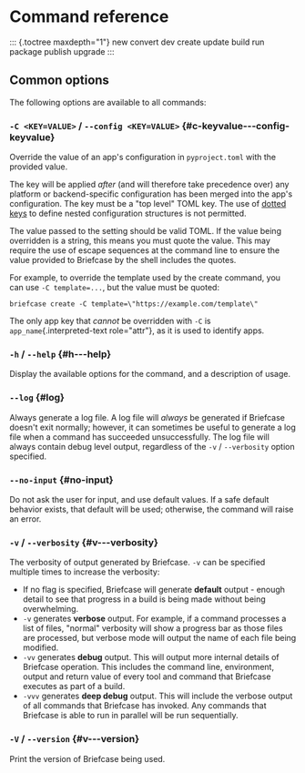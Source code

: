 # Command reference

::: {.toctree maxdepth="1"}
new convert dev create update build run package publish upgrade
:::

## Common options

The following options are available to all commands:

### `-C <KEY=VALUE>` / `--config <KEY=VALUE>` {#c-keyvalue---config-keyvalue}

Override the value of an app's configuration in `pyproject.toml` with
the provided value.

The key will be applied *after* (and will therefore take precedence
over) any platform or backend-specific configuration has been merged
into the app's configuration. The key must be a "top level" TOML key.
The use of [dotted keys](https://toml.io/en/v1.0.0#keys) to define
nested configuration structures is not permitted.

The value passed to the setting should be valid TOML. If the value being
overridden is a string, this means you must quote the value. This may
require the use of escape sequences at the command line to ensure the
value provided to Briefcase by the shell includes the quotes.

For example, to override the template used by the create command, you
can use `-C template=...`, but the value must be quoted:

    briefcase create -C template=\"https://example.com/template\"

The only app key that *cannot* be overridden with `-C` is
`app_name`{.interpreted-text role="attr"}, as it is used to identify
apps.

### `-h` / `--help` {#h---help}

Display the available options for the command, and a description of
usage.

### `--log` {#log}

Always generate a log file. A log file will *always* be generated if
Briefcase doesn't exit normally; however, it can sometimes be useful to
generate a log file when a command has succeeded unsuccessfully. The log
file will always contain debug level output, regardless of the `-v` /
`--verbosity` option specified.

### `--no-input` {#no-input}

Do not ask the user for input, and use default values. If a safe default
behavior exists, that default will be used; otherwise, the command will
raise an error.

### `-v` / `--verbosity` {#v---verbosity}

The verbosity of output generated by Briefcase. `-v` can be specified
multiple times to increase the verbosity:

- If no flag is specified, Briefcase will generate **default** output -
  enough detail to see that progress in a build is being made without
  being overwhelming.
- `-v` generates **verbose** output. For example, if a command processes
  a list of files, "normal" verbosity will show a progress bar as those
  files are processed, but verbose mode will output the name of each
  file being modified.
- `-vv` generates **debug** output. This will output more internal
  details of Briefcase operation. This includes the command line,
  environment, output and return value of every tool and command that
  Briefcase executes as part of a build.
- `-vvv` generates **deep debug** output. This will include the verbose
  output of all commands that Briefcase has invoked. Any commands that
  Briefcase is able to run in parallel will be run sequentially.

### `-V` / `--version` {#v---version}

Print the version of Briefcase being used.
